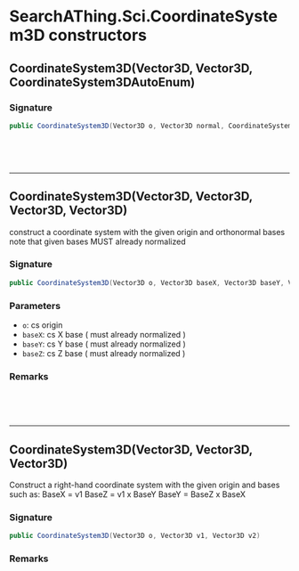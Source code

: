 # SearchAThing.Sci.CoordinateSystem3D constructors
## CoordinateSystem3D(Vector3D, Vector3D, CoordinateSystem3DAutoEnum)
### Signature
```csharp
public CoordinateSystem3D(Vector3D o, Vector3D normal, CoordinateSystem3DAutoEnum csAutoType = 0)
```

<p>&nbsp;</p>
<p>&nbsp;</p>
<hr/>

## CoordinateSystem3D(Vector3D, Vector3D, Vector3D, Vector3D)
construct a coordinate system with the given origin and orthonormal bases
            note that given bases MUST already normalized

### Signature
```csharp
public CoordinateSystem3D(Vector3D o, Vector3D baseX, Vector3D baseY, Vector3D baseZ)
```
### Parameters
- `o`: cs origin
- `baseX`: cs X base ( must already normalized )
- `baseY`: cs Y base ( must already normalized )
- `baseZ`: cs Z base ( must already normalized )

### Remarks


<p>&nbsp;</p>
<p>&nbsp;</p>
<hr/>

## CoordinateSystem3D(Vector3D, Vector3D, Vector3D)
Construct a right-hand coordinate system with the given origin and bases such as:
            BaseX = v1
            BaseZ = v1 x BaseY
            BaseY = BaseZ x BaseX

### Signature
```csharp
public CoordinateSystem3D(Vector3D o, Vector3D v1, Vector3D v2)
```
### Remarks

